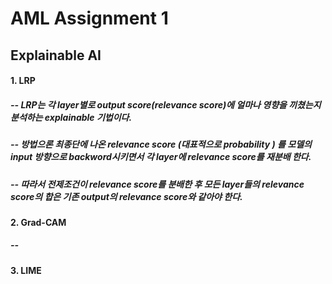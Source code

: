 # AML Assignment 1
## Explainable AI
#### 1. LRP
##### -- LRP는 각 layer별로 output score(relevance score)에 얼마나 영향을 끼쳤는지 분석하는 explainable 기법이다.
##### -- 방법으론 최종단에 나온 relevance score (대표적으로 probability ) 를 모델의 input 방향으로 backword시키면서 각 layer에 relevance score를 재분배 한다.
##### -- 따라서 전제조건이 relevance score를 분배한 후 모든 layer들의 relevance score의 합은 기존 output의 relevance score와 같아야 한다.

#### 2. Grad-CAM
##### -- 
#### 3. LIME
